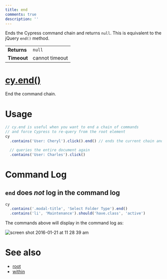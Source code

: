 ```yaml
---
title: end
comments: true
description: ''
---
```


Ends the Cypress command chain and returns `null`. This is equivalent to the jQuery `end()` method.

| | |
|--- | --- |
| **Returns** | `null` |
| **Timeout** | cannot timeout |

# [cy.end()](#usage)

End the command chain.

# Usage

```javascript
// cy.end is useful when you want to end a chain of commands
// and force Cypress to re-query from the root element
cy
  .contains('User: Cheryl').click().end() // ends the current chain and returns null

  // queries the entire document again
  .contains('User: Charles').click()
```

# Command Log

## `end` does *not* log in the command log

```javascript
cy
  .contains('.modal-title', 'Select Folder Type').end()
  .contains('li', 'Maintenance').should('have.class', 'active')
```

The commands above will display in the command log as:

![screen shot 2016-01-21 at 11 28 39 am](https://cloud.githubusercontent.com/assets/1271364/12486875/8aa69ff0-c032-11e5-815d-b29a5020271a.png)

# See also

- [root](https://on.cypress.io/api/root)
- [within](https://on.cypress.io/api/within)
